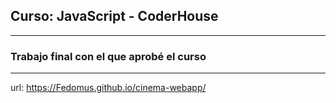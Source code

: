 ## Curso: JavaScript - CoderHouse
***
### Trabajo final con el que aprobé el curso
***
url: https://Fedomus.github.io/cinema-webapp/
